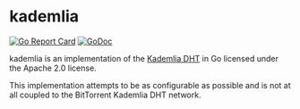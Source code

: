 # kademlia

[![Go Report Card](https://goreportcard.com/badge/jzelinskie/kademlia "Go Report Card")](https://goreportcard.com/report/jzelinskie/kademlia)
[![GoDoc](https://godoc.org/github.com/jzelinskie/kademlia?status.svg "GoDoc")](https://godoc.org/github.com/jzelinskie/kademlia)

kademlia is an implementation of the [Kademlia DHT] in Go licensed under the Apache 2.0 license.

This implementation attempts to be as configurable as possible and is not at all coupled to the BitTorrent Kademlia DHT network.

[Kademlia DHT]: https://en.wikipedia.org/wiki/Kademlia
